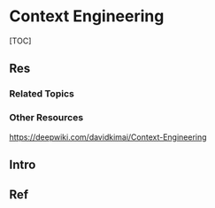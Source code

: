 # Context Engineering

[TOC]



## Res
### Related Topics


### Other Resources
https://deepwiki.com/davidkimai/Context-Engineering



## Intro



## Ref
